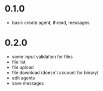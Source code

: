 # 0.1.0

- basic create agent, thread, messages


# 0.2.0

- some input validation for files
- file list
- file upload
- file download (doesn't account for binary)
- edit agents
- save messages